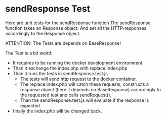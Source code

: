 # sendResponse Test
Here are unit tests for the sendResponse function
The sendResponse function takes an Response object. And set all the HTTP-responses accordingly to the Response object.

ATTENTION: The Tests are depends on BaseResponse!

The Test is a bit weird:
- It requires to be running the docker development environment.
- Than it exchange the index.php with replace.index.php
- Than it runs the tests in sendResponse.test.js
    - The tests will send http request to the docker container.
    - The replace.index.php will catch these requests, constructs a response object (here it depends on BaseResponse) accordingly to the requested test and calls sendRequest().
    - Than the sendResponse.test.js will evaluate if the response is expected
- finally the index.php will be changed back.
